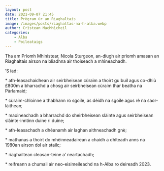```yaml
---
layout: post
date: 2021-09-07 21:45
title: Prògram ùr an Riaghaltais
image: /images/posts/riaghaltas-na-h-alba.webp
author: Crìstean MacMhìcheil
categories:
    - Alba
    - Poileataigs
---
```

Tha am Prìomh Mhinistear, Nicola Sturgeon, an-diugh air prìomh amasan an Riaghaltais airson na bliadhna air thoiseach a mhìneachadh.

’S iad:

\* ath-leasachaidhean air seirbheisean cùraim a thoirt gu buil agus co-dhiù £800m a bharrachd a chosg air seirbheisean cùraim thar beatha na Pàrlamaid;

\* cùraim-chloinne a thabhann ro sgoile, as dèidh na sgoile agus rè na saor-làithean;

\* maoineachadh a bharrachd do sheirbheisean slàinte agus seirbheisean slàinte-inntinn duine ri duine;

\* ath-leasachadh a dhèanamh air laghan aithneachadh gnè;

\* mathanas a thoirt do mhèinneadairean a chaidh a dhìteadh anns na 1980an airson dol air stailc;

\* riaghailtean cleasan-teine a’ neartachadh;

\* reifreann a chumail air neo-eisimeileachd na h-Alba ro deireadh 2023.
